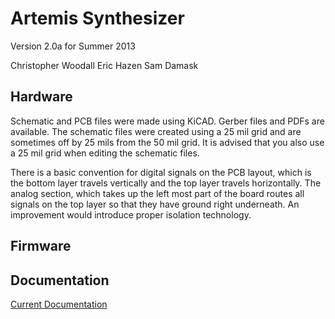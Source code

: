 # Artemis Synthesizer 

Version 2.0a for Summer 2013

Christopher Woodall
Eric Hazen
Sam Damask

## Hardware

Schematic and PCB files were made using KiCAD. Gerber files and PDFs are available. The schematic files were created using a 25 mil grid and are sometimes off by 25 mils from the 50 mil grid. It is advised that you also use a 25 mil grid when editing the schematic files.

There is a basic convention for digital signals on the PCB layout, which is the bottom layer travels vertically and the top layer travels horizontally. The analog section, which takes up the left most part of the board routes all signals on the top layer so that they have ground right underneath. An improvement would introduce proper isolation technology.

## Firmware

## Documentation

[Current Documentation](http://ohm.bu.edu/cgi-bin/edf/SoundSynthesizer)
